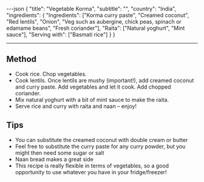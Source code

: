 ---json
{
"title": "Vegetable Korma",
"subtitle": "",
"country": "India",
"ingredients": {
"Ingredients": ["Korma curry paste", "Creamed coconut", "Red lentils", "Onion", "Veg such as aubergine, chick peas, spinach or edamame beans", "Fresh coriander"],
"Raita": ["Natural yoghurt", "Mint sauce"],
"Serving with": ["Basmati rice"]
}
}

---

## Method

- Cook rice. Chop vegetables.
- Cook lentils. Once lentils are mushy (important!), add creamed coconut and curry paste. Add vegetables and let it cook. Add chopped coriander.
- Mix natural yoghurt with a bit of mint sauce to make the raita.
- Serve rice and curry with raita and naan – enjoy!

## Tips

- You can substitute the creamed coconut with double cream or butter
- Feel free to substitute the curry paste for any curry powder, but you might then need some sugar or salt
- Naan bread makes a great side
- This recipe is really flexible in terms of vegetables, so a good opportunity to use whatever you have in your fridge/freezer!
